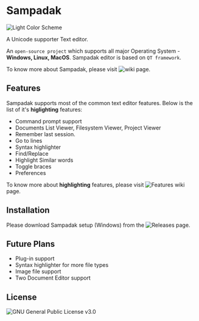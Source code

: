 # Sampadak

![Light Color Scheme](https://user-images.githubusercontent.com/13361448/47334245-dd8fc400-d6a3-11e8-8d8d-0362e0145468.png)

A Unicode supporter Text editor.

An `open-source project` which supports all major Operating System - **Windows, Linux, MacOS**.
Sampadak editor is based on `QT framework`.

To know more about Sampadak, please visit ![wiki](https://github.com/abhinath84/Sampadak/wiki) page.

## Features
Sampadak supports most of the common text editor features. Below is the list of it's **higlighting** features:

- Command prompt support
- Documents List Viewer, Filesystem Viewer, Project Viewer
- Remember last session.
- Go to lines
- Syntax highlighter
- Find/Replace
- Highlight Similar words
- Toggle braces
- Preferences

To know more about **highlighting** features, please visit ![Features](https://github.com/abhinath84/Sampadak/wiki/Features) wiki page.

## Installation

Please download Sampadak setup (Windows) from the ![Releases](https://github.com/abhinath84/Sampadak/releases) page.

## Future Plans

- Plug-in support
- Syntax highlighter for more file types
- Image file support
- Two Document Editor support

## License
![GNU General Public License v3.0](https://github.com/abhinath84/Sampadak/blob/master/LICENSE)
